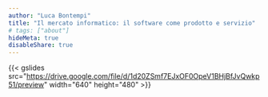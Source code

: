 ```yaml
---
author: "Luca Bontempi"
title: "Il mercato informatico: il software come prodotto e servizio"
# tags: ["about"]
hideMeta: true
disableShare: true
---
```

{{< gslides src="https://drive.google.com/file/d/1d20ZSmf7EJxOF0OpeV1BHjBfJvQwkp51/preview" width="640" height="480" >}}